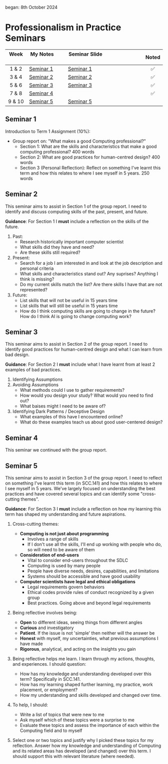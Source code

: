began: 8th October 2024

# Professionalism in Practice Seminars

| Week   | My Notes                | Seminar Slide                                | Noted |
| :----: | ----------------------- | -------------------------------------------- | :---: |
| 1 & 2  | [Seminar 1](#seminar-1) | [Seminar 1](seminarMaterials/a.Seminar1.pdf) |  ✅   |
| 3 & 4  | [Seminar 2](#seminar-2) | [Seminar 2](seminarMaterials/b.Seminar2.pdf) |  ✅   |
| 5 & 6  | [Seminar 3](#seminar-3) | [Seminar 3](seminarMaterials/c.Seminar3.pdf) |  ✅   |
| 7 & 8  | [Seminar 4](#seminar-4) |                                              |  ✅   |
| 9 & 10 | [Seminar 5](#seminar-5) | [Seminar 5](seminarMaterials/d.seminar4.pdf) |       |

## Seminar 1

Introduction to Term 1 Assignment (10%):

- Group report on: "What makes a good Computing professional?"
  - Section 1: What are the skills and characteristics that make a good computing professional? 400 words
  - Section 2: What are good practices for human-centred design? 400 words
  - Section 3 (Personal Reflection): Reflect on something I've learnt this term and how this relates to where I see myself in 5 years. 250 words

## Seminar 2

This seminar aims to assist in Section 1 of the group report. I need to identify and discuss computing skills of the past, present, and future.

**Guidance**: For Section 1 I **must** include a reflection on the skills of the future.

1. Past:
   - Research historically important computer scientist
   - What skills did they have and need?
   - Are these skills still required?
2. Present:
   - Search for a job I am interested in and look at the job description and personal criteria
   - What skills and characteristics stand out? Any suprises? Anything I think is missing?
   - Do my current skills match the list? Are there skills I have that are not represented?
3. Future:
   - List skills that will not be useful in 15 years time
   - List skills that will still be useful in 15 years time
   - How do I think computing skills are going to change in the future? How do I think AI is going to change computing work?

## Seminar 3

This seminar aims to assist in Section 2 of the group report. I need to identify good practices for human-centred design and what I can learn from bad design.

**Guidance**: For Section 2 I **must** include what I have learnt from at least 2 examples of bad practices.

1. Identifying Assumptions
2. Avoiding Assumptions
   - What methods could I use to gather requirements?
   - How would you design your study? What would you need to find out?
   - What baises might I need to be aware of?
3. Identifying Dark Patterns / Deceptive Design
   - What examples of this have I encountered online?
   - What do these examples teach us about good user-centered design?

## Seminar 4

This seminar we continued with the group report.

## Seminar 5

This seminar aims to assist in Section 3 of the group report. I need to reflect on something I've learnt this term (in SCC.141) and how this relates to where I see myself in 5 years. We've largely focused on understanding the best practices and have covered several topics and can identify some "cross-cutting themes".

**Guidance**: For Section 3 I **must** include a reflection on how my learning this term has shaped my understanding and future aspirations.

1. Cross-cutting themes:

   - **Computing is not just about programming**
     - Involves a range of skills
     - If I don't use all the skills, I'll end up working with people who do, so will need to be aware of them
   - **Consideration of end-users**
     - Vital to consider end-users throughout the SDLC
     - Computing is used by many people
     - People have diverse needs, desires, capabilities, and limitations
     - Systems should be accessible and have good usability
   - **Computer scientists have legal and ethical obligations**
     - Legal requirements govern behaviors
     - Ethical codes provide rules of conduct recognized by a given group
     - Best practices. Going above and beyond legal requirements

2. Being reflective involves being:

   - **Open** to different ideas, seeing things from different angles
   - **Curious** and investigatory
   - **Patient**. If the issue is not 'simple' then neither will the answer be
   - **Honest** with myself, my uncertainties, what previous assumptions I have made
   - **Rigorous**, analytical, and acting on the insights you gain

3. Being reflective helps me learn. I learn through my actions, thoughts, and experiences. I should question:

   - How has my knowledge and understanding developed over this term? Specifically in SCC.141.
   - How has my learning shaped further learning, my practice, work placement, or employment?
   - How my understanding and skills developed and changed over time.

4. To help, I should:

   - Write a list of topics that were new to me
   - Ask myself which of these topics were a surprise to me
   - Evaluate these topics and assess the importance of each within the Computing field and to myself

5. Select one or two topics and justify why I picked these topics for my reflection. Answer how my knowledge and understanding of Computing and its related areas has developed (and changed) over this term. I should support this with relevant literature (where needed).

